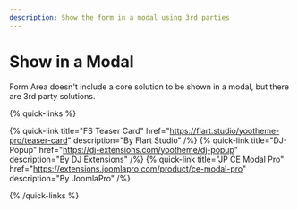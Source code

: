 ```yaml
---
description: Show the form in a modal using 3rd parties
---
```


# Show in a Modal

Form Area doesn't include a core solution to be shown in a modal, but there are 3rd party solutions.

{% quick-links %}

{% quick-link title="FS Teaser Card" href="https://flart.studio/yootheme-pro/teaser-card" description="By Flart Studio" /%}
{% quick-link title="DJ-Popup" href="https://dj-extensions.com/yootheme/dj-popup" description="By DJ Extensions" /%}
{% quick-link title="JP CE Modal Pro" href="https://extensions.joomlapro.com/product/ce-modal-pro" description="By JoomlaPro" /%}

{% /quick-links %}
